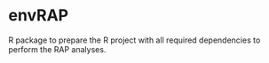 # envRAP
R package to prepare the R project with all required dependencies to perform the RAP analyses.
